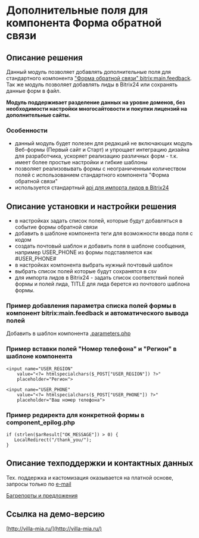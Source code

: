 ﻿
# Дополнительные поля для компонента Форма обратной связи

## Описание решения

Данный модуль позволяет добавлять дополнительные поля для стандартного компонента ["Форма обратной связи" bitrix:main.feedback](https://dev.1c-bitrix.ru/user_help/settings/settings/components_2/main_feedback.php). Так же модуль позволяет добавлять лиды в Bitrix24 или сохранять данные форм в файл.

**Модуль поддерживает разделение данных на уровне доменов, без необходимости настройки многосайтовости и покупки лицензий на дополнительные сайты.**

### Особенности

- данный модуль будет полезен для редакций не включающих модуль Веб-формы (Первый сайт и Старт) и упрощает интеграцию дизайна для разработчика, ускоряет реализацию различных форм - т.к. имеет более простые настройки и гибкие шаблоны
- позволяет реализовывать формы с неограниченным количеством полей с использованием стандартного компонента "Форма обратной связи"
- используется стандартный [api для импорта лидов в Bitrix24](https://dev.1c-bitrix.ru/community/blogs/chaos/crm-sozdanie-lidov-iz-drugikh-servisov.php)

## Описание установки и настройки решения

- в настройках задать список полей, которые будут добавляться в событие формы обратной связи
- добавить в шаблоне компонента теги для возможности ввода поля с кодом
- создать почтовый шаблон и добавить поля в шаблоне сообщения, например USER_PHONE из формы подставляется как #USER_PHONE#
- в настройках компонента выбрать нужный почтовый шаблон
- выбрать список полей которые будут сохранятся в csv
- для импорта лидов в Bitrix24 - задать список соответствий полей формы и полей лида, TITLE для лида берется из почтового шаблона формы.

### Пример добавления параметра списка полей формы в компонент bitrix:main.feedback и автоматического вывода полей

Добавить в шаблон компонента [.parameters.php](https://github.com/rivetweb/rodzeta.feedbackfields/blob/master/install/examples/.parameters.php)

### Пример вставки полей "Номер телефона" и "Регион" в шаблоне компонента

    <input name="USER_REGION" 
        value="<?= htmlspecialchars($_POST["USER_REGION"]) ?>"
        placeholder="Регион">

    <input name="USER_PHONE" 
        value="<?= htmlspecialchars($_POST["USER_PHONE"]) ?>" 
        placeholder="Ваш номер телефона">

### Пример редиректа для конкретной формы в component_epilog.php

    if (strlen($arResult["OK_MESSAGE"]) > 0) {
       LocalRedirect("/thank_you/");
    }

## Описание техподдержки и контактных данных

Тех. поддержка и кастомизация оказывается на платной основе, запросы только по [e-mail](mailto:rivetweb@yandex.ru)

[Багрепорты и предложения](https://github.com/rivetweb/rodzeta.feedbackfields/issues)

## Ссылка на демо-версию

[http://villa-mia.ru/](http://villa-mia.ru/)
